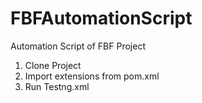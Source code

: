 # FBFAutomationScript
Automation Script of FBF Project
1. Clone Project
2. Import extensions from pom.xml
3. Run Testng.xml
